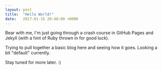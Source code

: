 ```yaml
---
layout: post
title:  "Hello World!"
date:   2017-01-16 20:48:00 +0000
---
```

Bear with me, I'm just going through a crash course in GitHub Pages and Jekyll (with a hint of Ruby thrown in for good luck).

Trying to pull together a basic blog here and seeing how it goes. Looking a bit "default" currently.

Stay tuned for more later. :)
